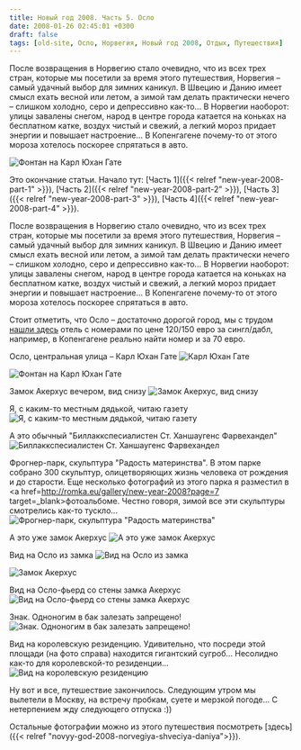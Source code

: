 ```yaml
---
title: Новый год 2008. Часть 5. Осло
date: 2008-01-26 02:45:01 +0300
draft: false
tags: [old-site, Осло, Норвегия, Новый год 2008, Отдых, Путешествия]
---
```

После возвращения в Норвегию стало очевидно, что из всех трех стран, которые мы посетили за время этого путешествия, Норвегия – самый удачный выбор для зимних каникул. В Швецию и Данию имеет смысл ехать весной или летом, а зимой там делать практически нечего – слишком холодно, серо и депрессивно как-то... В Норвегии наоборот: улицы завалены снегом, народ в центре города катается на коньках на бесплатном катке, воздух чистый и свежий, а легкий мороз придает энергии и повышает настроение... В Копенгагене почему-то от этого мороза хотелось поскорее спрятаться в авто.

![Фонтан на Карл Юхан Гате](800.jpg)
<!--more-->
Это окончание статьи. Начало тут:  [Часть 1]({{< relref "new-year-2008-part-1" >}}), [Часть 2]({{< relref "new-year-2008-part-2" >}}), [Часть 3]({{< relref "new-year-2008-part-3" >}}), [Часть 4]({{< relref "new-year-2008-part-4" >}}).

После возвращения в Норвегию стало очевидно, что из всех трех стран, которые мы посетили за время этого путешествия, Норвегия – самый удачный выбор для зимних каникул. В Швецию и Данию имеет смысл ехать весной или летом, а зимой там делать практически нечего – слишком холодно, серо и депрессивно как-то... В Норвегии наоборот: улицы завалены снегом, народ в центре города катается на коньках на бесплатном катке, воздух чистый и свежий, а легкий мороз придает энергии и повышает настроение... В Копенгагене почему-то от этого мороза хотелось поскорее спрятаться в авто.

Стоит отметить, что Осло – достаточно дорогой город, мы с трудом <a href=http://romka.eu/oslo target=_blank>нашли здесь</a> отель с номерами по цене 120/150 евро за сингл/дабл, например, в Копенгагене реально найти номер и за 70 евро.

Осло, центральная улица – Карл Юхан Гате
![Карл Юхан Гате](780.jpg)

![Фонтан на Карл Юхан Гате](800.jpg)

Замок Акерхус вечером, вид снизу
![Замок Акерхус, вид снизу](810.jpg)

Я, с каким-то местным дядькой, читаю газету
![Я, с каким-то местным дядькой, читаю газету](820.jpg)

А это обычный "Биллаккспесиалистен Ст. Ханшаугенс Фарвехандел"<br>
![Биллаккспесиалистен Ст. Ханшаугенс Фарвехандел](840.jpg)

Фрогнер-парк, скульптура "Радость материнства". В этом парке собрано 300 скульптур, олицетворяющих жизнь человека от рождения и до старости. Еще несколько фотографий из этого парка я разместил в <a href=http://romka.eu/gallery/new-year-2008?page=7 target=_blank>фотоальбоме</a>. Честно говоря, зимой все эти скульптуры смотрелись как-то тускло...
![Фрогнер-парк, скульптура "Радость материнства"](910.jpg)

А это уже замок Акерхус
![А это уже замок Акерхус](940.jpg)

Вид на Осло из замка
![Вид на Осло из замка](970.jpg)

![Замок Акерхус](990.jpg)

Вид на Осло-фьерд со стены замка Акерхус
![Вид на Осло-фьерд со стены замка Акерхус](991.jpg)

Знак. Одноногим в бак залезать запрещено!
![Знак. Одноногим в бак залезать запрещено!](992.jpg)

Вид на королевскую резиденцию. Удивительно, что посреди этой площади (на фото справа) находится гигантский сугроб... Несолидно как-то для королевской-то резиденции...
![Вид на королевскую резиденцию](993.jpg)

Ну вот и все, путешествие закончилось. Следующим утром мы вылетели в Москву, на встречу пробкам, суете и мерзкой погоде... С нетерпением жду следующего отпуска :))

Остальные фотографии можно из этого путешествия посмотреть [здесь]({{< relref "novyy-god-2008-norvegiya-shveciya-daniya">}}).